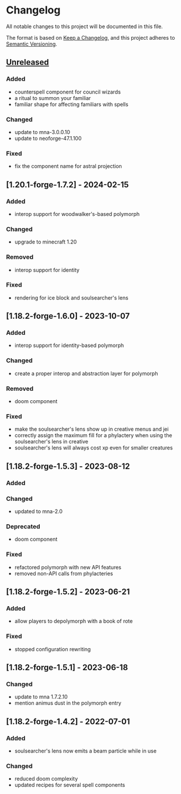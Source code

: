 # Changelog

All notable changes to this project will be documented in this file.

The format is based on [Keep a Changelog](https://keepachangelog.com/en/1.1.0/),
and this project adheres to [Semantic Versioning](https://semver.org/spec/v2.0.0.html).

## [Unreleased](https://github.com/SoSly/ArcaneAdditions/tree/main)

### Added
- counterspell component for council wizards
- a ritual to summon your familiar
- familiar shape for affecting familiars with spells

### Changed
- update to mna-3.0.0.10
- update to neoforge-47.1.100

### Fixed
- fix the component name for astral projection

## [1.20.1-forge-1.7.2] - 2024-02-15
### Added
- interop support for woodwalker's-based polymorph

### Changed
- upgrade to minecraft 1.20

### Removed
- interop support for identity

### Fixed
- rendering for ice block and soulsearcher's lens

## [1.18.2-forge-1.6.0] - 2023-10-07

### Added
- interop support for identity-based polymorph

### Changed
- create a proper interop and abstraction layer for polymorph

### Removed
- doom component

### Fixed
- make the soulsearcher's lens show up in creative menus and jei
- correctly assign the maximum fill for a phylactery when using the soulsearcher's lens in creative
- soulsearcher's lens will always cost xp even for smaller creatures

## [1.18.2-forge-1.5.3] - 2023-08-12
### Added

### Changed
- updated to mna-2.0

### Deprecated
- doom component

### Fixed
- refactored polymorph with new API features
- removed non-API calls from phylacteries

## [1.18.2-forge-1.5.2] - 2023-06-21
### Added
- allow players to depolymorph with a book of rote

### Fixed
- stopped configuration rewriting

## [1.18.2-forge-1.5.1] - 2023-06-18
### Changed
- update to mna 1.7.2.10
- mention animus dust in the polymorph entry

## [1.18.2-forge-1.4.2] - 2022-07-01
### Added
- soulsearcher's lens now emits a beam particle while in use

### Changed
- reduced doom complexity
- updated recipes for several spell components